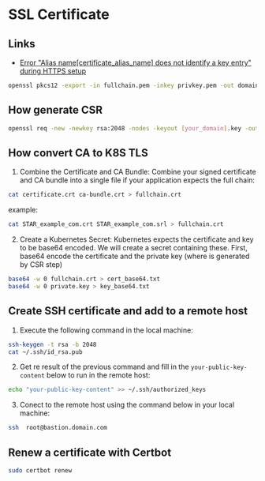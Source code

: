 # SSL Certificate

## Links

* [Error "Alias name[certificate_alias_name] does not identify a key entry" during HTTPS setup](https://support.tibco.com/s/article/Error-Alias-name-certificate-alias-name-does-not-identify-a-key-entry-during-HTTPS-setup)

```sh
openssl pkcs12 -export -in fullchain.pem -inkey privkey.pem -out domain.pfx
```

## How generate CSR

```sh
openssl req -new -newkey rsa:2048 -nodes -keyout [your_domain].key -out your_domain.csr
```

## How convert CA to K8S TLS

1. Combine the Certificate and CA Bundle:
Combine your signed certificate and CA bundle into a single file if your application expects the full chain:

```sh
cat certificate.crt ca-bundle.crt > fullchain.crt
```
example:
```sh
cat STAR_example_com.crt STAR_example_com.srl > fullchain.crt
```

2. Create a Kubernetes Secret:
Kubernetes expects the certificate and key to be base64 encoded. We will create a secret containing these.
First, base64 encode the certificate and the private key (where is generated by CSR step)

```sh
base64 -w 0 fullchain.crt > cert_base64.txt
base64 -w 0 private.key > key_base64.txt
```

## Create SSH certificate and add to a remote host

1. Execute the following command in the local machine:

```sh
ssh-keygen -t rsa -b 2048
cat ~/.ssh/id_rsa.pub
```
2. Get re result of the previous command and fill in the `your-public-key-content` below to run in the remote host:

```sh
echo "your-public-key-content" >> ~/.ssh/authorized_keys
```

3. Conect to the remote host using the command below in your local machine:

```sh
ssh  root@bastion.domain.com
```

## Renew a certificate with Certbot

```sh
sudo certbot renew
```
